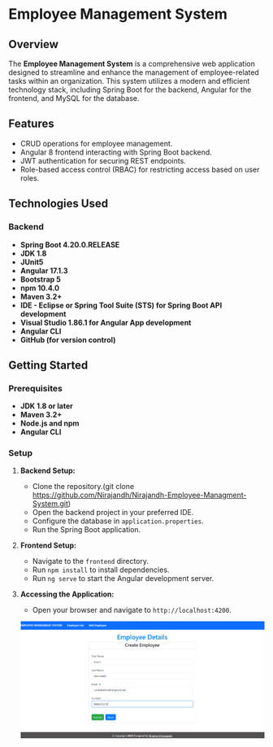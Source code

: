 # Employee Management System

## Overview

The **Employee Management System** is a comprehensive web application designed to streamline and enhance the management of employee-related tasks within an organization. This system utilizes a modern and efficient technology stack, including Spring Boot for the backend, Angular for the frontend, and MySQL for the database.

## Features

- CRUD operations for employee management.
- Angular 8 frontend interacting with Spring Boot backend.
- JWT authentication for securing REST endpoints.
- Role-based access control (RBAC) for restricting access based on user roles.

## Technologies Used

### Backend

- **Spring Boot 4.20.0.RELEASE**
- **JDK 1.8**
- **JUnit5**
- **Angular 17.1.3**
- **Bootstrap 5**
- **npm 10.4.0**
- **Maven 3.2+**
- **IDE - Eclipse or Spring Tool Suite (STS) for Spring Boot API development**
- **Visual Studio 1.86.1 for Angular App development**
- **Angular CLI**
- **GitHub (for version control)**

## Getting Started

### Prerequisites

- **JDK 1.8 or later**
- **Maven 3.2+**
- **Node.js and npm**
- **Angular CLI**

### Setup

1. **Backend Setup:**
   - Clone the repository.(git clone <https://github.com/Nirajandh/Nirajandh-Employee-Managment-System.git>)
   - Open the backend project in your preferred IDE.
   - Configure the database in `application.properties`.
   - Run the Spring Boot application.

2. **Frontend Setup:**
   - Navigate to the `frontend` directory.
   - Run `npm install` to install dependencies.
   - Run `ng serve` to start the Angular development server.

3. **Accessing the Application:**
   - Open your browser and navigate to `http://localhost:4200`.


   ![first page](./images/image.png)
